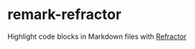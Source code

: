 # remark-refractor

Highlight code blocks in Markdown files with [Refractor](https://github.com/wooorm/refractor)